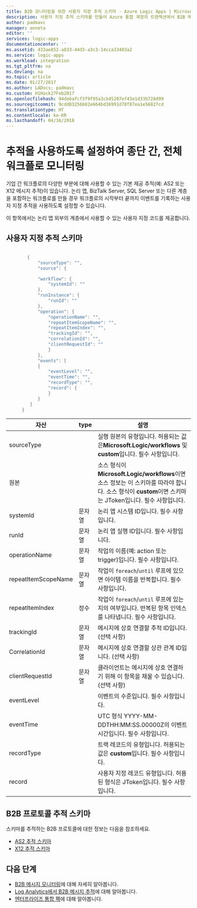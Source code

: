 ```yaml
---
title: B2B 모니터링을 위한 사용자 지정 추적 스키마 - Azure Logic Apps | Microsoft Docs
description: 사용자 지정 추적 스키마를 만들어 Azure 통합 계정의 트랜잭션에서 B2B 메시지를 모니터링합니다.
author: padmavc
manager: anneta
editor: ''
services: logic-apps
documentationcenter: ''
ms.assetid: 433ae852-a833-44d3-a3c3-14cca33403a2
ms.service: logic-apps
ms.workload: integration
ms.tgt_pltfrm: na
ms.devlang: na
ms.topic: article
ms.date: 01/27/2017
ms.author: LADocs; padmavc
ms.custom: H1Hack27Feb2017
ms.openlocfilehash: 94de6afcf3f9f95a3cb45207ef43e1d33b728d99
ms.sourcegitcommit: 9cdd83256b82e664bd36991d78f87ea1e56827cd
ms.translationtype: HT
ms.contentlocale: ko-KR
ms.lasthandoff: 04/16/2018
---
```

# <a name="enable-tracking-to-monitor-your-complete-workflow-end-to-end"></a>추적을 사용하도록 설정하여 종단 간, 전체 워크플로 모니터링
기업 간 워크플로의 다양한 부분에 대해 사용할 수 있는 기본 제공 추적(예: AS2 또는 X12 메시지 추적)이 있습니다. 논리 앱, BizTalk Server, SQL Server 또는 다른 계층을 포함하는 워크플로를 만들 경우 워크플로의 시작부터 끝까지 이벤트를 기록하는 사용자 지정 추적을 사용하도록 설정할 수 있습니다. 

이 항목에서는 논리 앱 외부의 계층에서 사용할 수 있는 사용자 지정 코드를 제공합니다. 

## <a name="custom-tracking-schema"></a>사용자 지정 추적 스키마
````java

        {
            "sourceType": "",
            "source": {

            "workflow": {
                "systemId": ""
            },
            "runInstance": {
                "runId": ""
            },
            "operation": {
                "operationName": "",
                "repeatItemScopeName": "",
                "repeatItemIndex": "",
                "trackingId": "",
                "correlationId": "",
                "clientRequestId": ""
                }
            },
            "events": [
            {
                "eventLevel": "",
                "eventTime": "",
                "recordType": "",
                "record": {                
                }
            }
         ]
      }

````

| 자산 | type | 설명 |
| --- | --- | --- |
| sourceType |   | 실행 원본의 유형입니다. 허용되는 값은**Microsoft.Logic/workflows** 및 **custom**입니다. 필수 사항입니다. |
| 원본 |   | 소스 형식이 **Microsoft.Logic/workflows**이면 소스 정보는 이 스키마를 따라야 합니다. 소스 형식이 **custom**이면 스키마는 JToken입니다. 필수 사항입니다. |
| systemId | 문자열 | 논리 앱 시스템 ID입니다. 필수 사항입니다. |
| runId | 문자열 | 논리 앱 실행 ID입니다. 필수 사항입니다. |
| operationName | 문자열 | 작업의 이름(예: action 또는 trigger)입니다. 필수 사항입니다. |
| repeatItemScopeName | 문자열 | 작업이 `foreach`/`until` 루프에 있으면 아이템 이름을 반복합니다. 필수 사항입니다. |
| repeatItemIndex | 정수  | 작업이 `foreach`/`until` 루프에 있는지의 여부입니다. 반복된 항목 인덱스를 나타냅니다. 필수 사항입니다. |
| trackingId | 문자열 | 메시지에 상호 연결할 추적 ID입니다. (선택 사항) |
| CorrelationId | 문자열 | 메시지에 상호 연결할 상관 관계 ID입니다. (선택 사항) |
| clientRequestId | 문자열 | 클라이언트는 메시지에 상호 연결하기 위해 이 항목을 채울 수 있습니다. (선택 사항) |
| eventLevel |   | 이벤트의 수준입니다. 필수 사항입니다. |
| eventTime |   | UTC 형식 YYYY-MM-DDTHH:MM:SS.00000Z의 이벤트 시간입니다. 필수 사항입니다. |
| recordType |   | 트랙 레코드의 유형입니다. 허용되는 값은 **custom**입니다. 필수 사항입니다. |
| record |   | 사용자 지정 레코드 유형입니다. 허용된 형식은 JToken입니다. 필수 사항입니다. |

## <a name="b2b-protocol-tracking-schemas"></a>B2B 프로토콜 추적 스키마
스키마를 추적하는 B2B 프로토콜에 대한 정보는 다음을 참조하세요.
* [AS2 추적 스키마](../logic-apps/logic-apps-track-integration-account-as2-tracking-schemas.md)   
* [X12 추적 스키마](logic-apps-track-integration-account-x12-tracking-schema.md)

## <a name="next-steps"></a>다음 단계
* [B2B 메시지 모니터링](logic-apps-monitor-b2b-message.md)에 대해 자세히 알아봅니다.   
* [Log Analytics에서 B2B 메시지 추적](../logic-apps/logic-apps-track-b2b-messages-omsportal.md)에 대해 알아봅니다.
* [엔터프라이즈 통합 팩](../logic-apps/logic-apps-enterprise-integration-overview.md)에 대해 알아봅니다.

